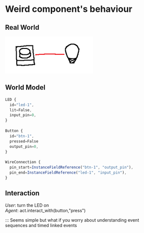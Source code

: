 # Weird component's behaviour

## Real World
![Image](../IMGS/1.png)

## World Model
```js
LED {
  id="led-1",
  lit=False,
  input_pin=0,
}

Button {
  id="btn-1",
  pressed=False
  output_pin=0,
}

WireConnection {
  pin_start=InstanceFieldReference("btn-1", "output_pin"),
  pin_end=InstanceFieldReference("led-1", "input_pin"),
}
```

## Interaction
*User*: turn the LED on  
*Agent*: act.interact_with(button,"press")

::: Seems simple but what if you worry about understanding event sequences and timed linked events